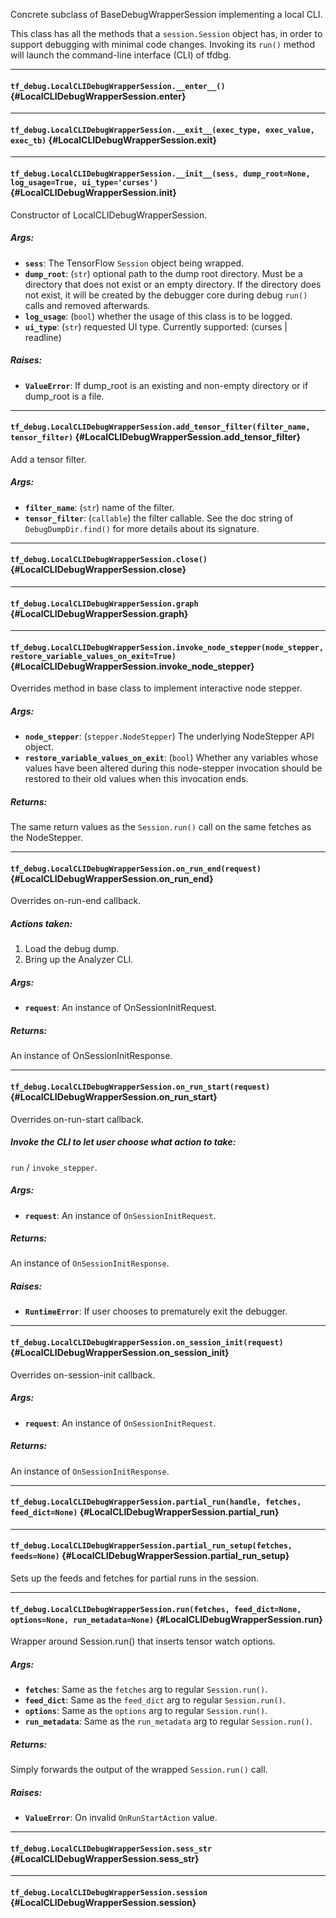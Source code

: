 Concrete subclass of BaseDebugWrapperSession implementing a local CLI.

This class has all the methods that a `session.Session` object has, in order
to support debugging with minimal code changes. Invoking its `run()` method
will launch the command-line interface (CLI) of tfdbg.
- - -

#### `tf_debug.LocalCLIDebugWrapperSession.__enter__()` {#LocalCLIDebugWrapperSession.__enter__}




- - -

#### `tf_debug.LocalCLIDebugWrapperSession.__exit__(exec_type, exec_value, exec_tb)` {#LocalCLIDebugWrapperSession.__exit__}




- - -

#### `tf_debug.LocalCLIDebugWrapperSession.__init__(sess, dump_root=None, log_usage=True, ui_type='curses')` {#LocalCLIDebugWrapperSession.__init__}

Constructor of LocalCLIDebugWrapperSession.

##### Args:


*  <b>`sess`</b>: The TensorFlow `Session` object being wrapped.
*  <b>`dump_root`</b>: (`str`) optional path to the dump root directory. Must be a
    directory that does not exist or an empty directory. If the directory
    does not exist, it will be created by the debugger core during debug
    `run()` calls and removed afterwards.
*  <b>`log_usage`</b>: (`bool`) whether the usage of this class is to be logged.
*  <b>`ui_type`</b>: (`str`) requested UI type. Currently supported:
    (curses | readline)

##### Raises:


*  <b>`ValueError`</b>: If dump_root is an existing and non-empty directory or if
    dump_root is a file.


- - -

#### `tf_debug.LocalCLIDebugWrapperSession.add_tensor_filter(filter_name, tensor_filter)` {#LocalCLIDebugWrapperSession.add_tensor_filter}

Add a tensor filter.

##### Args:


*  <b>`filter_name`</b>: (`str`) name of the filter.
*  <b>`tensor_filter`</b>: (`callable`) the filter callable. See the doc string of
    `DebugDumpDir.find()` for more details about its signature.


- - -

#### `tf_debug.LocalCLIDebugWrapperSession.close()` {#LocalCLIDebugWrapperSession.close}




- - -

#### `tf_debug.LocalCLIDebugWrapperSession.graph` {#LocalCLIDebugWrapperSession.graph}




- - -

#### `tf_debug.LocalCLIDebugWrapperSession.invoke_node_stepper(node_stepper, restore_variable_values_on_exit=True)` {#LocalCLIDebugWrapperSession.invoke_node_stepper}

Overrides method in base class to implement interactive node stepper.

##### Args:


*  <b>`node_stepper`</b>: (`stepper.NodeStepper`) The underlying NodeStepper API
    object.
*  <b>`restore_variable_values_on_exit`</b>: (`bool`) Whether any variables whose
    values have been altered during this node-stepper invocation should be
    restored to their old values when this invocation ends.

##### Returns:

  The same return values as the `Session.run()` call on the same fetches as
    the NodeStepper.


- - -

#### `tf_debug.LocalCLIDebugWrapperSession.on_run_end(request)` {#LocalCLIDebugWrapperSession.on_run_end}

Overrides on-run-end callback.

##### Actions taken:

  1) Load the debug dump.
  2) Bring up the Analyzer CLI.

##### Args:


*  <b>`request`</b>: An instance of OnSessionInitRequest.

##### Returns:

  An instance of OnSessionInitResponse.


- - -

#### `tf_debug.LocalCLIDebugWrapperSession.on_run_start(request)` {#LocalCLIDebugWrapperSession.on_run_start}

Overrides on-run-start callback.

##### Invoke the CLI to let user choose what action to take:

  `run` / `invoke_stepper`.

##### Args:


*  <b>`request`</b>: An instance of `OnSessionInitRequest`.

##### Returns:

  An instance of `OnSessionInitResponse`.

##### Raises:


*  <b>`RuntimeError`</b>: If user chooses to prematurely exit the debugger.


- - -

#### `tf_debug.LocalCLIDebugWrapperSession.on_session_init(request)` {#LocalCLIDebugWrapperSession.on_session_init}

Overrides on-session-init callback.

##### Args:


*  <b>`request`</b>: An instance of `OnSessionInitRequest`.

##### Returns:

  An instance of `OnSessionInitResponse`.


- - -

#### `tf_debug.LocalCLIDebugWrapperSession.partial_run(handle, fetches, feed_dict=None)` {#LocalCLIDebugWrapperSession.partial_run}




- - -

#### `tf_debug.LocalCLIDebugWrapperSession.partial_run_setup(fetches, feeds=None)` {#LocalCLIDebugWrapperSession.partial_run_setup}

Sets up the feeds and fetches for partial runs in the session.


- - -

#### `tf_debug.LocalCLIDebugWrapperSession.run(fetches, feed_dict=None, options=None, run_metadata=None)` {#LocalCLIDebugWrapperSession.run}

Wrapper around Session.run() that inserts tensor watch options.

##### Args:


*  <b>`fetches`</b>: Same as the `fetches` arg to regular `Session.run()`.
*  <b>`feed_dict`</b>: Same as the `feed_dict` arg to regular `Session.run()`.
*  <b>`options`</b>: Same as the `options` arg to regular `Session.run()`.
*  <b>`run_metadata`</b>: Same as the `run_metadata` arg to regular `Session.run()`.

##### Returns:

  Simply forwards the output of the wrapped `Session.run()` call.

##### Raises:


*  <b>`ValueError`</b>: On invalid `OnRunStartAction` value.


- - -

#### `tf_debug.LocalCLIDebugWrapperSession.sess_str` {#LocalCLIDebugWrapperSession.sess_str}




- - -

#### `tf_debug.LocalCLIDebugWrapperSession.session` {#LocalCLIDebugWrapperSession.session}




